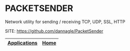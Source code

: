# PACKETSENDER
 
 Network utility for sending / receiving TCP, UDP, SSL, HTTP
 
 SITE: https://github.com/dannagle/PacketSender

 | [Applications](https://portable-linux-apps.github.io/apps.html) | [Home](https://portable-linux-apps.github.io)
 | --- | --- |
